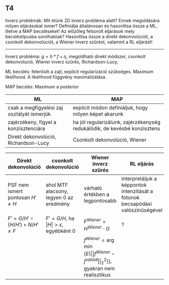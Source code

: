 ## T4

Inverz problémák: Mit étünk 2D inverz probléma alatt? Ennek megoldására milyen eljárásokat ismer? Definiálja általánosan és hasonlítsa össze a ML, illetve a MAP becsléseket! Az előzőleg felsorolt eljárások mely becsléstípusba sorolhatóak? Hasonlítsa össze a direkt dekonvolúciót, a csonkolt dekonvolúciót, a Wiener inverz szűrést, valamint a RL eljárást!

---

Inverz probléma: $g = h*f + \eta$, megoldható direkt módszer, csonkolt dekonvolució, Wiener inverz szűrés, Richardson-Lucy, 

ML becslés: felerősíti a zajt, explicit regularizáció szükséges. Maximum likelihood. A likelihood függvény maximalizálása.

MAP becslés: Maximum a posterior

|ML|MAP|
|---|---|
|csak a megfigyelési zaj osztályát ismerjük|explicit módon definiáljuk, hogy milyen képet akarunk|
|zajérzékeny, figyel a konzisztenciára|ha jól regularizálunk, zajérzékenység redukálódik, de kevésbé konzisztens|
|Direkt dekonvolúció, Richardson-Lucy|Csonkolt dekonvolúció, Wiener|

|Direkt dekonvolúció|csonkolt dekonvolúció|Wiener inverz szűrés|RL eljárás|
|-|-|-|-|
|PSF nem ismert pontosan $H' \neq H$|ahol MTF alacsony, legyen 0 az eredmény|várható értékben a legpontosabb|interpretáljuk a képpontok intenzitását a fotonok becsapódási valószínűségével|
|$F' = G/H' \circ (H/H') + N / H' \neq F$|$F'= G/H$, ha $\left\| H \right\| > \epsilon$, egyébként 0|$F^{Wiener} = H^{Wiener}\cdot G$|?|
|||$f^{Wiener} = \arg \min \left\{ E\left\{ \|\| f^{Wiener} - f^{valódi} \|\|^2_2 \right\} \right\}$, gyakran nem realisztikus||